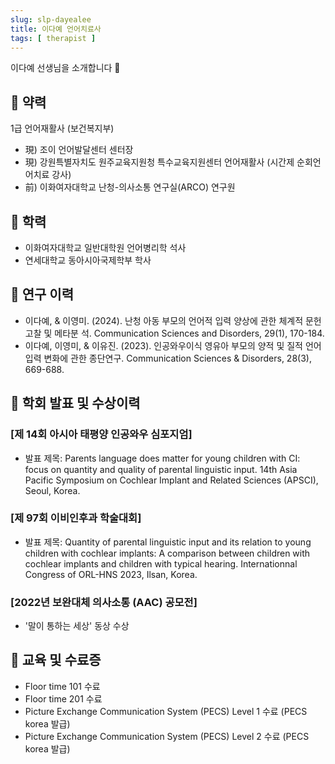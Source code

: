 ```yaml
---
slug: slp-dayealee
title: 이다예 언어치료사
tags: [ therapist ]
---
```


이다예 선생님을 소개합니다 🥰



## 📌 약력
1급 언어재활사 (보건복지부)
* 現) 조이 언어발달센터 센터장
* 現) 강원특별자치도 원주교육지원청 특수교육지원센터 언어재활사 (시간제 순회언어치료 강사)
* 前) 이화여자대학교 난청-의사소통 연구실(ARCO) 연구원

## 📌 학력
* 이화여자대학교 일반대학원 언어병리학 석사  
* 연세대학교 동아시아국제학부 학사

## 📌 연구 이력
* 이다예, & 이영미. (2024). 난청 아동 부모의 언어적 입력 양상에 관한 체계적 문헌고찰 및 메타분 석. Communication Sciences and Disorders, 29(1), 170-184. 
* 이다예, 이영미, & 이유진. (2023). 인공와우이식 영유아 부모의 양적 및 질적 언어입력 변화에 관한 종단연구. Communication Sciences & Disorders, 28(3), 669-688.

## 📌 학회 발표 및 수상이력
### [제 14회 아시아 태평양 인공와우 심포지엄]
* 발표 제목:  Parents language does matter for young children with CI: focus on quantity and quality of parental linguistic input. 14th Asia Pacific Symposium on Cochlear Implant and Related Sciences (APSCI), Seoul, Korea.

### [제 97회 이비인후과 학술대회]
* 발표 제목: Quantity of parental linguistic input and its relation to young children with cochlear implants: A comparison between children with cochlear implants and children with typical hearing. Internationnal Congress of ORL-HNS 2023, Ilsan, Korea.

### [2022년 보완대체 의사소통 (AAC) 공모전]
* '말이 통하는 세상' 동상 수상

## 📌 교육 및 수료증
* Floor time 101 수료
* Floor time 201 수료
* Picture Exchange Communication System (PECS) Level 1 수료 (PECS korea 발급)
* Picture Exchange Communication System (PECS) Level 2 수료 (PECS korea 발급)